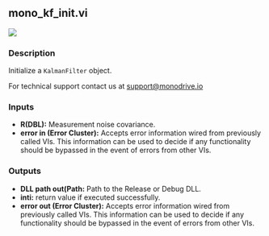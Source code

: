 ## mono_kf_init.vi
<p class="img_container">
<img class="lg_img" src="https://github.com/monoDriveIO/documentation/raw/master/WikiPhotos/LV_client/shared_libraries/mono__kf__initc.png" 
  />
</p>

### Description 
Initialize a `KalmanFilter` object.

For technical support contact us at support@monodrive.io

### Inputs
- **R(DBL):** Measurement noise covariance.
- **error in (Error Cluster):** Accepts error information wired from previously called VIs. This information can be used to decide if any functionality should be bypassed in the event of errors from other VIs.


### Outputs
- **DLL path out(Path:** Path to the Release or Debug DLL.
- **inti:** return value if executed successfully.
- **error out (Error Cluster):** Accepts error information wired from previously called VIs. This information can be used to decide if any functionality should be bypassed in the event of errors from other VIs.

<p>&nbsp;</p>